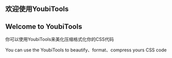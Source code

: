 ## 欢迎使用YoubiTools
## Welcome to YoubiTools

你可以使用YoubiTools来美化压缩格式化你的CSS代码

You can use the YoubiTools to beautify、format、compress yours CSS code


